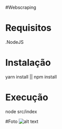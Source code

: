 #Webscraping

# Requisitos
.NodeJS

# Instalação
yarn install || npm install

# Execução
node src/index

#Foto
![alt text](https://github.com/EfraimFelix/webScraping-Puppeteer-cheerio/blob/master/imagens/captura.PNG)

